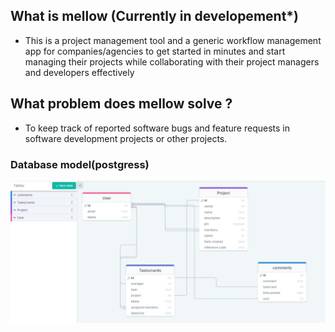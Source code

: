 ## What is mellow (Currently in developement*)
- This is a project management tool and a generic workflow management app for companies/agencies to get started in minutes and start managing their projects while collaborating with their project managers 
and developers effectively

## What problem does mellow solve ?
- To keep track of reported software bugs and feature requests in software development projects or other projects. 

###                                                 Database model(postgress)
![alt text](https://github.com/fredcodee/mello/blob/main/Database%20Design.jpg)